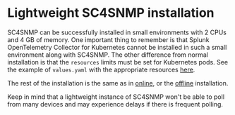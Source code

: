 # Lightweight SC4SNMP installation

SC4SNMP can be successfully installed in small environments with 2 CPUs and 4 GB of memory.
One important thing to remember is that Splunk OpenTelemetry Collector for Kubernetes cannot be installed in such a small
environment along with SC4SNMP. The other difference from normal installation is that the `resources` limits must be set for Kubernetes
pods. See the example of `values.yaml` with the appropriate resources [here][lightweight_doc_link].


The rest of the installation is the same as in [online](gettingstarted/sc4snmp-installation.md), or the
[offline](offlineinstallation/offline-sc4snmp.md) installation.

Keep in mind that a lightweight instance of SC4SNMP won't be able to poll from many devices and may experience delays 
if there is frequent polling.

[lightweight_doc_link]: https://github.com/splunk/splunk-connect-for-snmp/blob/main/examples/lightweight_installation.yaml